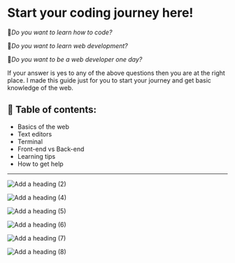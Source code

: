 # Start your coding journey here!

🔹*Do you want to learn how to code?*

🔹*Do you want to learn web development?*

🔹*Do you want to be a web developer one day?*


If your answer is yes to any of the above questions then you are at the right place.
I made this guide just for you to start your journey and get basic knowledge of the web. 

## 📌 Table of contents:
* Basics of the web
* Text editors
* Terminal
* Front-end vs Back-end
* Learning tips
* How to get help
___

![Add a heading (2)](https://github.com/virag-ky/Start-Here/assets/79658534/b22d4f9c-ce2d-412c-a626-31963219d076)

![Add a heading (4)](https://github.com/virag-ky/Start-Here/assets/79658534/da69cff0-093a-4e25-9faa-f57338b7e789)

![Add a heading (5)](https://github.com/virag-ky/Start-Here/assets/79658534/50107fae-d246-4936-a641-4df0f607f210)

![Add a heading (6)](https://github.com/virag-ky/Start-Here/assets/79658534/353014e4-9645-4492-8f33-f6ac1614db9b)

![Add a heading (7)](https://github.com/virag-ky/Start-Here/assets/79658534/8f4ef7b5-1929-4c5c-aa9c-7907d42d8399)

![Add a heading (8)](https://github.com/virag-ky/Start-Here/assets/79658534/4c4ca36b-be97-4697-a435-0a425b2e90f6)
